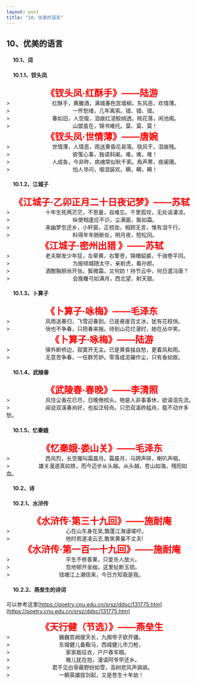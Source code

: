 ```yaml
---
layout: post
title: "10、优美的语言"
---
```


## 10、优美的语言

#### &emsp; 10.1、词 <br> 

#### &emsp; 10.1.1、钗头凤
<div style="text-align: center; font-size: 24px;">
<strong style="color: red;">《钗头凤·红酥手》——陆游</strong><br>
</div>
> &emsp; &emsp; &emsp; &emsp; &emsp; &emsp; 红酥手，黄縢酒，满城春色宫墙柳。东风恶，欢情薄。<br>
> &emsp; &emsp; &emsp; &emsp; &emsp; &emsp; &emsp; &emsp; &emsp; 一怀愁绪，几年离索。错、错、错。<br>
> &emsp; &emsp; &emsp; &emsp; &emsp; &emsp; 春如旧，人空瘦，泪痕红浥鲛绡透。桃花落，闲池阁。<br>
> &emsp; &emsp; &emsp; &emsp; &emsp; &emsp; &emsp; &emsp; &emsp; 山盟虽在，锦书难托。莫、莫、莫！

<div style="text-align: center; font-size: 24px;">
<strong style="color: red;">《钗头凤·世情薄》——唐婉</strong><br>
</div>
> &emsp; &emsp; &emsp; &emsp; &emsp; &emsp; 世情薄，人情恶，雨送黄昏花易落。晓风干，泪痕残。<br>
> &emsp; &emsp; &emsp; &emsp; &emsp; &emsp; &emsp; &emsp; &emsp; 欲笺心事，独语斜阑。难，难，难！<br>
> &emsp; &emsp; &emsp; &emsp; &emsp; &emsp; 人成各，今非昨，病魂常似秋千索。角声寒，夜阑珊。<br>
> &emsp; &emsp; &emsp; &emsp; &emsp; &emsp; &emsp; &emsp; &emsp; 怕人寻问，咽泪装欢。瞒，瞒，瞒！

#### &emsp; 10.1.2、江城子
<div style="text-align: center; font-size: 24px;">
<strong style="color: red;">《江城子·乙卯正月二十日夜记梦》——苏轼</strong><br>
</div>
> &emsp; &emsp; &emsp; &emsp; &emsp; 十年生死两茫茫，不思量，自难忘。千里孤坟，无处话凄凉。<br>
> &emsp; &emsp; &emsp; &emsp; &emsp; &emsp; &emsp; &emsp; &emsp; 纵使相逢应不识，尘满面，鬓如霜。<br>
> &emsp; &emsp; &emsp; &emsp; &emsp; 来幽梦忽还乡，小轩窗，正梳妆。相顾无言，惟有泪千行。<br>
> &emsp; &emsp; &emsp; &emsp; &emsp; &emsp; &emsp; &emsp; &emsp; 料得年年肠断处，明月夜，短松冈。

<div style="text-align: center; font-size: 24px;">
<strong style="color: red;">《江城子·密州出猎 》——苏轼</strong><br>
</div>
> &emsp; &emsp; &emsp; &emsp; &emsp; 老夫聊发少年狂，左牵黄，右擎苍，锦帽貂裘，千骑卷平冈。<br>
> &emsp; &emsp; &emsp; &emsp; &emsp; &emsp; &emsp; &emsp; &emsp; 为报倾城随太守，亲射虎，看孙郎。<br>
> &emsp; &emsp; &emsp; &emsp; &emsp; 酒酣胸胆尚开张。鬓微霜，又何妨！持节云中，何日遣冯唐？<br>
> &emsp; &emsp; &emsp; &emsp; &emsp; &emsp; &emsp; &emsp; &emsp; 会挽雕弓如满月，西北望，射天狼。

#### &emsp; 10.1.3、卜算子
<div style="text-align: center; font-size: 24px;">
<strong style="color: red;">《卜算子·咏梅》——毛泽东</strong><br>
</div>
> &emsp; &emsp; &emsp; &emsp; &emsp; 风雨送春归，飞雪迎春到。已是悬崖百丈冰，犹有花枝俏。<br>
> &emsp; &emsp; &emsp; &emsp; &emsp; 俏也不争春，只把春来报。待到山花烂漫时，她在丛中笑。<br>

<div style="text-align: center; font-size: 24px;">
<strong style="color: red;">《卜算子·咏梅》——陆游</strong><br>
</div>
> &emsp; &emsp; &emsp; &emsp; &emsp; 驿外断桥边，寂寞开无主。已是黄昏独自愁，更着风和雨。<br>
> &emsp; &emsp; &emsp; &emsp; &emsp; 无意苦争春，一任群芳妒。零落成泥碾作尘，只有香如故。<br>

#### &emsp; 10.1.4、武陵春
<div style="text-align: center; font-size: 24px;">
<strong style="color: red;">《武陵春·春晚》——李清照</strong><br>
</div>
> &emsp; &emsp; &emsp; &emsp; &emsp; 风住尘香花已尽，日晚倦梳头。物是人非事事休，欲语泪先流。<br>
> &emsp; &emsp; &emsp; &emsp; &emsp; 闻说双溪春尚好，也拟泛轻舟。只恐双溪舴艋舟，载不动许多愁。<br>

#### &emsp; 10.1.5、忆秦娥
<div style="text-align: center; font-size: 24px;">
<strong style="color: red;">《忆秦娥·娄山关》——毛泽东</strong><br>
</div>
> &emsp; &emsp; &emsp; &emsp; &emsp; 西风烈，长空雁叫霜晨月。霜晨月，马蹄声碎，喇叭声咽。<br>
> &emsp; &emsp; &emsp; &emsp; 雄关漫道真如铁，而今迈步从头越。从头越，苍山如海，残阳如血。<br>

#### &emsp; 10.2、诗 <br> 
#### &emsp; 10.2.1、水浒传
<div style="text-align: center; font-size: 24px;">
<strong style="color: red;">《水浒传·第三十九回》——施耐庵</strong><br>
</div>
> &emsp; &emsp; &emsp; &emsp; &emsp; &emsp; &emsp; &emsp; 心在山东身在吴,飘蓬江海谩嗟吁。<br>
> &emsp; &emsp; &emsp; &emsp; &emsp; &emsp; &emsp; &emsp; 他时若遂凌云志,敢笑黄巢不丈夫!<br>

<div style="text-align: center; font-size: 24px;">
<strong style="color: red;">《水浒传·第一百一十九回》——施耐庵</strong><br>
</div>
> &emsp; &emsp; &emsp; &emsp; &emsp; &emsp; &emsp; &emsp; 平生不修善果，只爱杀人放火。<br>
> &emsp; &emsp; &emsp; &emsp; &emsp; &emsp; &emsp; &emsp; 忽地顿开金枷，这里扯断玉锁。<br>
> &emsp; &emsp; &emsp; &emsp; &emsp; &emsp; &emsp; 钱塘江上潮信来，今日方知我是我。<br>

#### &emsp; 10.2.2、燕垒生的诗词
可以参考这里[https://poetry.cnu.edu.cn/srsz/ddsc/131775.htm](https://poetry.cnu.edu.cn/srsz/ddsc/131775.htm)
<div style="text-align: center; font-size: 24px;">
<strong style="color: red;">《天行健（节选）》——燕垒生</strong><br>
</div>
> &emsp; &emsp; &emsp; &emsp; &emsp; &emsp; &emsp; 巍巍宫阙接天长，九阍帝子欲开疆。<br>
> &emsp; &emsp; &emsp; &emsp; &emsp; &emsp; &emsp; 东城健儿备鞍马，西城健儿市刀枪，<br> 
> &emsp; &emsp; &emsp; &emsp; &emsp; &emsp; &emsp; &emsp; 家家裁征衣，户户舂军粮。<br> 
> &emsp; &emsp; &emsp; &emsp; &emsp; &emsp; &emsp; &emsp; 稚儿犹在抱，漫语阿爷早还乡。<br> 
> &emsp; &emsp; &emsp; &emsp; &emsp; &emsp; 君不见白骨蔽野纷如雪，高树悲风声飒飒。<br> 
> &emsp; &emsp; &emsp; &emsp; &emsp; &emsp; &emsp; 一朝英雄拔剑起，又是苍生十年劫！<br> 

